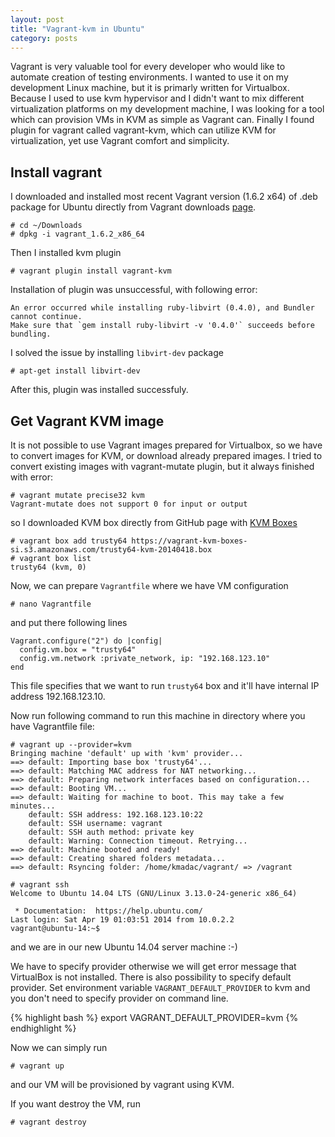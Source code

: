 ```yaml
---
layout: post
title: "Vagrant-kvm in Ubuntu"
category: posts
---
```


Vagrant is very valuable tool for every developer who would like to automate creation of testing environments. I wanted to use it on my development Linux machine, but it is primarly written for Virtualbox.
Because I used to use kvm hypervisor and I didn't want to mix different virtualization platforms on my development machine, I was looking for a tool which can provision VMs in KVM as simple as Vagrant can.
Finally I found plugin for vagrant called vagrant-kvm, which can utilize KVM for virtualization, yet use Vagrant comfort and simplicity.  

## Install vagrant

I downloaded and installed most recent Vagrant version (1.6.2 x64) of .deb package for Ubuntu directly from Vagrant downloads [page][2].

    # cd ~/Downloads
    # dpkg -i vagrant_1.6.2_x86_64

Then I installed kvm plugin

    # vagrant plugin install vagrant-kvm

Installation of plugin was unsuccessful, with following error:

    An error occurred while installing ruby-libvirt (0.4.0), and Bundler cannot continue.
    Make sure that `gem install ruby-libvirt -v '0.4.0'` succeeds before bundling.

I solved the issue by installing `libvirt-dev` package

    # apt-get install libvirt-dev

After this, plugin was installed successfuly.

## Get Vagrant KVM image

It is not possible to use Vagrant images prepared for Virtualbox, so we have to convert images for KVM, or download already prepared images.
I tried to convert existing images with vagrant-mutate plugin, but it always finished with error:

    # vagrant mutate precise32 kvm
    Vagrant-mutate does not support 0 for input or output
    
so I downloaded KVM box directly from GitHub page with [KVM Boxes][1]

    # vagrant box add trusty64 https://vagrant-kvm-boxes-si.s3.amazonaws.com/trusty64-kvm-20140418.box
    # vagrant box list
    trusty64 (kvm, 0)

Now, we can prepare `Vagrantfile` where we have VM configuration

    # nano Vagrantfile

and put there following lines

```
Vagrant.configure("2") do |config|
  config.vm.box = "trusty64"
  config.vm.network :private_network, ip: "192.168.123.10"
end
```

This file specifies that we want to run `trusty64` box and it'll have internal IP address 192.168.123.10. 

Now run following command to run this machine in directory where you have Vagrantfile file:

```
# vagrant up --provider=kvm
Bringing machine 'default' up with 'kvm' provider...
==> default: Importing base box 'trusty64'...
==> default: Matching MAC address for NAT networking...
==> default: Preparing network interfaces based on configuration...
==> default: Booting VM...
==> default: Waiting for machine to boot. This may take a few minutes...
    default: SSH address: 192.168.123.10:22
    default: SSH username: vagrant
    default: SSH auth method: private key
    default: Warning: Connection timeout. Retrying...
==> default: Machine booted and ready!
==> default: Creating shared folders metadata...
==> default: Rsyncing folder: /home/kmadac/vagrant/ => /vagrant

# vagrant ssh
Welcome to Ubuntu 14.04 LTS (GNU/Linux 3.13.0-24-generic x86_64)

 * Documentation:  https://help.ubuntu.com/
Last login: Sat Apr 19 01:03:51 2014 from 10.0.2.2
vagrant@ubuntu-14:~$ 

```

and we are in our new Ubuntu 14.04 server machine :-)

We have to specify provider otherwise we will get error message that VirtualBox is not installed.
There is also possibility to specify default provider. Set environment variable `VAGRANT_DEFAULT_PROVIDER` to kvm and you don't need to specify provider on command line.

{% highlight bash %}
export VAGRANT_DEFAULT_PROVIDER=kvm
{% endhighlight %}

Now we can simply run

    # vagrant up

and our VM will be provisioned by vagrant using KVM.

If you want destroy the VM, run 

    # vagrant destroy

[1]: https://github.com/adrahon/vagrant-kvm/wiki/List-boxes "KVM-Boxes"
[2]: https://www.vagrantup.com/downloads.html "Vagrant downloads"
